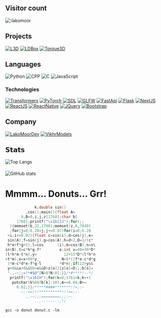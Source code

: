 ## Visitor count

![:lakomoor](https://count.getloli.com/get/@:lakomoor?theme=rule34)

## Projects
[![L3D](https://img.shields.io/badge/-ELA-000?&logo=PYTORCH)](https://github.com/VikhrModels/effective_llm_alignment)
[![LDBox](https://img.shields.io/badge/-LDBox-000?&logo=c%2B%2B)](https://github.com/LakoMoor/LDBox)
[![Torque3D](https://img.shields.io/badge/-Torque3D-000?&logo=c%2B%2B)](https://github.com/TorqueGameEngines/Torque3D)


## Languages
![Python](https://img.shields.io/badge/-Python-000?&logo=Python)
![CPP](https://img.shields.io/badge/-C++-000?&logo=c%2B%2B)
![C](https://img.shields.io/badge/-C-000?&logo=c)
![JavaScript](https://img.shields.io/badge/-JS-000?&logo=JavaScript)

### Technologies
[![Transformers](https://img.shields.io/badge/-Transformers-000?&logo=Transformers)](https://www.pytorch.org/)
[![PyTorch](https://img.shields.io/badge/-PyTorch-000?&logo=PyTorch)](https://www.pytorch.org/)
[![SDL](https://img.shields.io/badge/-SDL-000?&logo=libsdl)](https://www.libsdl.org/)
[![GLFW](https://img.shields.io/badge/-GLFW-000?&logo=OpenGL)](https://www.glfw.org/)
[![FastApi](https://img.shields.io/badge/-FastApi-000?&logo=FastApi)](https://fastapi.tiangolo.com/)
[![Flask](https://img.shields.io/badge/-Flask-000?&logo=Flask)](https://flask.palletsprojects.com/)
[![NextJS](https://img.shields.io/badge/-NextJS-000?&logo=nextjs)](https://nextjs.org/)
[![ReactJS](https://img.shields.io/badge/-ReactJS-000?&logo=React)](https://reactjs.org/)
[![ReactNative](https://img.shields.io/badge/-ReactNative-000?&logo=React)](https://reactnative.dev/)
[![JQuery](https://img.shields.io/badge/-JQuery-000?&logo=JQuery)](https://jquery.com/)
[![Bootstrap](https://img.shields.io/badge/-bootstrap-000?&logo=bootstrap)](https://getbootstrap.com/)


## Company
[![LakoMoorDev](https://img.shields.io/badge/-LakoMoorDev-000?&logo=c%2B%2B)](https://github.com/LakoMoorDev)
[![VikhrModels](https://img.shields.io/badge/-VikhrModels-000?&logo=pytorch)](https://github.com/VikhrModels)

## 𝗦𝘁𝗮𝘁𝘀
![Top Langs](https://github-readme-stats.vercel.app/api/top-langs/?username=lakomoor&layout=compact&theme=dracula)
####
![GitHub stats](https://github-readme-stats.vercel.app/api?username=lakomoor&show_icons=true&theme=dracula)

# Mmmm… Donuts... Grr! 
```c
             k;double sin()
         ,cos();main(){float A=
       0,B=0,i,j,z[1760];char b[
     1760];printf("\x1b[2J");for(;;
  ){memset(b,32,1760);memset(z,0,7040)
  ;for(j=0;6.28>j;j+=0.07)for(i=0;6.28
 >i;i+=0.02){float c=sin(i),d=cos(j),e=
 sin(A),f=sin(j),g=cos(A),h=d+2,D=1/(c*
 h*e+f*g+5),l=cos      (i),m=cos(B),n=s\
in(B),t=c*h*g-f*        e;int x=40+30*D*
(l*h*m-t*n),y=            12+15*D*(l*h*n
+t*m),o=x+80*y,          N=8*((f*e-c*d*g
 )*m-c*d*e-f*g-l        *d*n);if(22>y&&
 y>0&&x>0&&80>x&&D>z[o]){z[o]=D;;;b[o]=
 ".,-~:;=!*#$@"[N>0?N:0];}}/*#****!!-*/
  printf("\x1b[H");for(k=0;1761>k;k++)
   putchar(k%80?b[k]:10);A+=0.04;B+=
     0.02;}}/*****####*******!!=;:~
       ~::==!!!**********!!!==::-
         .,~~;;;========;;;:~-.
             ..,--------,*/

```
```shell
gcc -o donut donut.c -lm
```


